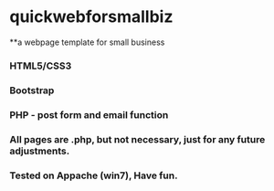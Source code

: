 # quickwebforsmallbiz
**a webpage template for small business
### HTML5/CSS3
### Bootstrap
### PHP - post form and email function
### All pages are .php, but not necessary, just for any future adjustments.
### Tested on Appache (win7), Have fun.
